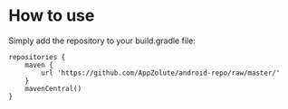 How to use
========

Simply add the repository to your build.gradle file:

    repositories {
        maven {
            url 'https://github.com/AppZolute/android-repo/raw/master/'
        }
        mavenCentral()
    }
